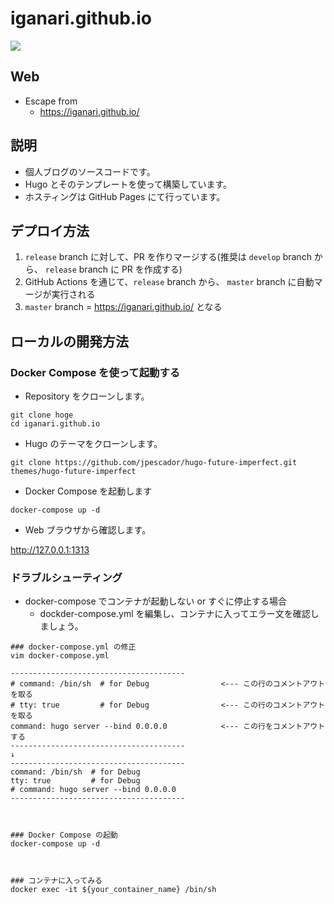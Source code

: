 # iganari.github.io

![](https://github.com/iganari/iganari.github.io/workflows/Publish_GitHub_Pages/badge.svg)

## Web

+ Escape from
  + https://iganari.github.io/

## 説明

+ 個人ブログのソースコードです。
+ Hugo とそのテンプレートを使って構築しています。
+ ホスティングは GitHub Pages にて行っています。

## デプロイ方法

1. `release` branch に対して、PR を作りマージする(推奨は `develop` branch から、 `release` branch に PR を作成する)
1. GitHub Actions を通じて、`release` branch から、 `master` branch に自動マージが実行される
1. `master` branch = https://iganari.github.io/ となる

## ローカルの開発方法

### Docker Compose を使って起動する

+ Repository をクローンします。

```
git clone hoge
cd iganari.github.io
```

+ Hugo のテーマをクローンします。

```
git clone https://github.com/jpescador/hugo-future-imperfect.git themes/hugo-future-imperfect
```

+ Docker Compose を起動します

```
docker-compose up -d
```

+ Web ブラウザから確認します。

http://127.0.0.1:1313


### ドラブルシューティング

+ docker-compose でコンテナが起動しない or すぐに停止する場合
  + dockder-compose.yml を編集し、コンテナに入ってエラー文を確認しましょう。

```
### docker-compose.yml の修正
vim docker-compose.yml

---------------------------------------
# command: /bin/sh  # for Debug                <--- この行のコメントアウトを取る
# tty: true         # for Debug                <--- この行のコメントアウトを取る
command: hugo server --bind 0.0.0.0            <--- この行をコメントアウトする
---------------------------------------
↓
---------------------------------------
command: /bin/sh  # for Debug
tty: true         # for Debug
# command: hugo server --bind 0.0.0.0
---------------------------------------



### Docker Compose の起動
docker-compose up -d



### コンテナに入ってみる
docker exec -it ${your_container_name} /bin/sh
```
